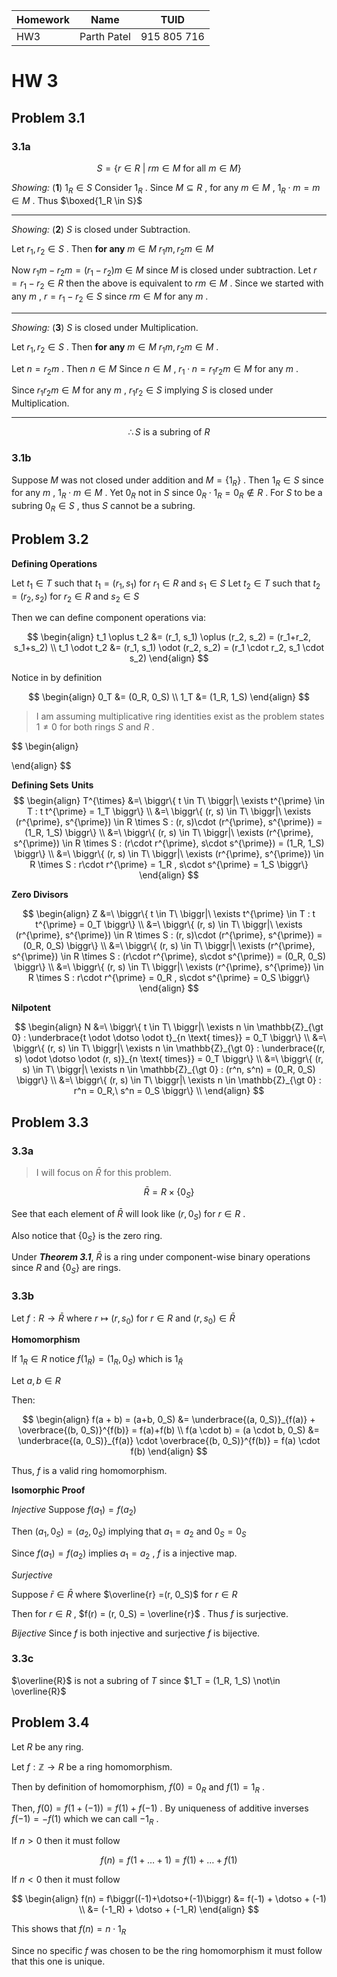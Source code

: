 | Homework | Name        | TUID        |
| -------- | ----------- | ----------- |
| HW3      | Parth Patel | 915 805 716 | 

# HW 3
## Problem 3.1
### 3.1a
<!--
Since $M$ is a subset of $R$ closed under subtraction, $0_R \in M$ .

Notice the following is true:

Let $m=0_R$


$$
m \in M, \forall r \in R, m\cdot r = 0_R \in M
$$

This means that $S$ contains all element of $R$ and is equivalent to $R$. 

The above is true because  no further elements can be added since $M \subseteq R$ and multiplication and subtraction is closed under ring $R$ . This closure implies that for any $m\in M$ and $r\in R$ , $m \cdot r$ cannot generate anymore elements not already in $S$ when $S$ is constructed by taking $m=0_R$ .

Since $S=R$ it follows that $S$ is closed under multiplication and subtraction. 

$S$ is then only a subring of $R$ if $R$ contains a multiplicative identity $1_R$ . 
-->

$$
S = \{r \in R\ |\ rm \in M \text{ for all } m\in M\}
$$

*Showing:* $(\mathbf{1})\ 1_R \in S$
Consider $1_R$ . Since $M \subseteq R$ , for any $m \in M$ , $1_R\cdot m = m \in M$ . Thus $\boxed{1_R \in S}$

---

*Showing:* $(\mathbf{2})\ S$ is closed under Subtraction.

Let $r_1, r_2 \in S$ . Then **for any** $m \in M$ $r_1m, r_2m\in M$

Now $r_1m - r_2m = (r_1-r_2)m \in M$ since $M$ is closed under subtraction.  Let $r=r_1-r_2 \in R$ then the above is equivalent to $rm \in M$ . Since we started with any $m$ , $r = r_1-r_2 \in S$ since $rm \in M$ for any $m$ .

---

*Showing:* $(\mathbf{3})\ S$ is closed under Multiplication.

Let $r_1, r_2 \in S$ . Then **for any** $m \in M$ $r_1m, r_2m\in M$ .

Let $n=r_2m$ . Then $n \in M$ Since $n \in M$ , $r_1\cdot n = r_1r_2m \in M$ for any $m$ .


Since $r_1r_2m \in M$ for any $m$ , $r_1r_2 \in S$ implying $S$ is closed under Multiplication.

---

$$
\therefore S \text{ is a subring of } R
$$

### 3.1b
Suppose $M$ was not closed under addition and $M = \{1_R\}$ . Then $1_R \in S$ since for any $m$ , $1_R\cdot m \in M$ . Yet $0_R$ not in $S$ since $0_R \cdot 1_R = 0_R \not \in R$ . For $S$ to be a subring $0_R \in S$ , thus $S$ cannot be a subring. 


## Problem 3.2 
**Defining Operations**

Let $t_1 \in T$ such that $t_1=(r_1, s_1)$ for $r_1\in R$ and $s_1 \in S$
Let $t_2 \in T$ such that $t_2=(r_2, s_2)$ for $r_2\in R$ and $s_2 \in S$

Then we can define component operations via:

$$
\begin{align}
t_1 \oplus t_2 &= (r_1, s_1) \oplus (r_2, s_2) = (r_1+r_2, s_1+s_2)  \\
t_1 \odot t_2 &= (r_1, s_1) \odot (r_2, s_2) = (r_1 \cdot r_2, s_1 \cdot s_2) 
\end{align}
$$

Notice in by definition

$$
\begin{align}
0_T &= (0_R, 0_S) \\
1_T &= (1_R, 1_S)
\end{align}
$$

> I am assuming multiplicative ring identities exist as the problem states $1 \neq 0$ for both rings $S$ and $R$ .

$$
\begin{align}

\end{align}
$$

**Defining Sets**
**Units**
$$
\begin{align}
T^{\times} &=\ \biggr\{ t \in T\ \biggr|\ \exists t^{\prime} \in T : t t^{\prime} = 1_T  \biggr\} \\
&=\ \biggr\{ (r, s) \in T\ \biggr|\ \exists (r^{\prime}, s^{\prime}) \in R \times S : (r, s)\cdot (r^{\prime}, s^{\prime}) = (1_R, 1_S)  \biggr\} \\
&=\ \biggr\{ (r, s) \in T\ \biggr|\ \exists (r^{\prime}, s^{\prime}) \in R \times S : (r\cdot r^{\prime}, s\cdot s^{\prime}) = (1_R, 1_S)  \biggr\} \\
&=\ \biggr\{ (r, s) \in T\ \biggr|\ \exists (r^{\prime}, s^{\prime}) \in R \times S : r\cdot r^{\prime} = 1_R , s\cdot s^{\prime} = 1_S \biggr\}
\end{align}
$$

**Zero Divisors**

$$
\begin{align}
Z &=\ \biggr\{ t \in T\ \biggr|\ \exists t^{\prime} \in T : t t^{\prime} = 0_T  \biggr\} \\
&=\ \biggr\{ (r, s) \in T\ \biggr|\ \exists (r^{\prime}, s^{\prime}) \in R \times S : (r, s)\cdot (r^{\prime}, s^{\prime}) = (0_R, 0_S)  \biggr\} \\
&=\ \biggr\{ (r, s) \in T\ \biggr|\ \exists (r^{\prime}, s^{\prime}) \in R \times S : (r\cdot r^{\prime}, s\cdot s^{\prime}) = (0_R, 0_S)  \biggr\} \\
&=\ \biggr\{ (r, s) \in T\ \biggr|\ \exists (r^{\prime}, s^{\prime}) \in R \times S : r\cdot r^{\prime} = 0_R , s\cdot s^{\prime} = 0_S \biggr\}
\end{align}
$$

**Nilpotent**

$$
\begin{align}
N &=\ \biggr\{ t \in T\ \biggr|\ \exists n \in \mathbb{Z}_{\gt 0} : \underbrace{t \odot \dotso \odot t}_{n \text{ times}} = 0_T  \biggr\} \\
&=\ \biggr\{ (r, s) \in T\ \biggr|\ \exists n \in \mathbb{Z}_{\gt 0} : \underbrace{(r, s) \odot \dotso \odot (r, s)}_{n \text{ times}} = 0_T  \biggr\} \\
&=\ \biggr\{ (r, s) \in T\ \biggr|\ \exists n \in \mathbb{Z}_{\gt 0} : (r^n, s^n) = (0_R, 0_S)  \biggr\} \\
&=\ \biggr\{ (r, s) \in T\ \biggr|\ \exists n \in \mathbb{Z}_{\gt 0} : r^n = 0_R,\ s^n = 0_S  \biggr\} \\
\end{align}
$$

## Problem 3.3
### 3.3a
> I will focus on $\bar{R}$ for this problem.

$$
\bar{R} = R \times \{0_S\}
$$

See that each element of $\bar{R}$ will look like $(r, 0_S)$ for $r \in R$ . 

Also notice that $\{0_S\}$ is the zero ring.

Under ***Theorem 3.1***, $\bar{R}$ is a ring under component-wise binary operations since $R$ and $\{0_S\}$ are rings. 

### 3.3b

Let $f: R \to \bar{R}$ where $r \mapsto (r, s_0)$ for $r \in R$ and $(r, s_0) \in \bar{R}$

**Homomorphism**

If $1_R \in R$ notice $f(1_R)=(1_R, 0_S)$ which is $1_\bar{R}$

Let $a, b \in R$

Then:

$$
\begin{align}
f(a + b) = (a+b, 0_S) &= \underbrace{(a, 0_S)}_{f(a)} + \overbrace{(b, 0_S)}^{f(b)} = f(a)+f(b) \\
f(a \cdot b) = (a \cdot b, 0_S) &= \underbrace{(a, 0_S)}_{f(a)} \cdot \overbrace{(b, 0_S)}^{f(b)} = f(a) \cdot f(b)
\end{align}
$$

Thus, $f$ is a valid ring homomorphism. 

**Isomorphic Proof**

*Injective*
Suppose $f(a_1)=f(a_2)$

Then $(a_1, 0_S)=(a_2, 0_S)$ implying that $a_1=a_2$ and $0_S=0_S$

Since $f(a_1)=f(a_2)$ implies $a_1=a_2$ , $f$ is a injective map.

*Surjective*

Suppose $\bar{r} \in \bar{R}$ where $\overline{r} =(r, 0_S)$ for $r\in R$

Then for $r \in R$ , $f(r) = (r, 0_S) = \overline{r}$ .
Thus $f$ is surjective.

*Bijective*
Since $f$ is both injective and surjective $f$ is bijective. 


### 3.3c

$\overline{R}$ is not a subring of $T$ since $1_T = (1_R, 1_S) \not\in \overline{R}$

## Problem 3.4

Let $R$ be any ring. 

Let $f: \mathbb{Z}\to R$ be a ring homomorphism.

Then by definition of homomorphism, $f(0) = 0_R$ and $f(1) = 1_R$ .

Then, $f(0) = f(1+(-1)) = f(1)+f(-1)$ . By uniqueness of additive inverses $f(-1) = -f(1)$ which we can call $-1_R$ .

If $n > 0$ then it must follow

$$
f(n) = f(1+\dotso+1) = f(1)+\dotso+f(1)
$$

If $n < 0$ then it must follow

$$
\begin{align}
f(n) = f\biggr((-1)+\dotso+(-1)\biggr) &= f(-1) + \dotso + (-1) \\
&= (-1_R) + \dotso + (-1_R) 
\end{align}
$$

This shows that $f(n) = n \cdot 1_R$

Since no specific $f$ was chosen to be the ring homomorphism it must follow that this one is unique.
